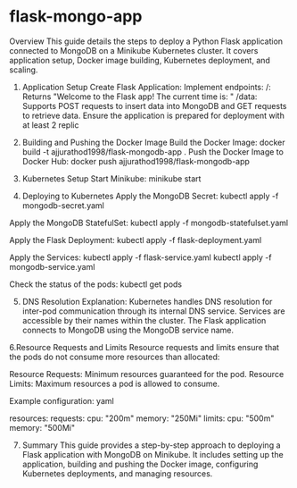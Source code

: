 # flask-mongo-app
Overview
This guide details the steps to deploy a Python Flask application connected to MongoDB on a Minikube Kubernetes cluster. It covers application setup, Docker image building, Kubernetes deployment, and scaling.

1. Application Setup
Create Flask Application:
Implement endpoints:
/: Returns "Welcome to the Flask app! The current time is: "
/data: Supports POST requests to insert data into MongoDB and GET requests to retrieve data.
Ensure the application is prepared for deployment with at least 2 replic

2. Building and Pushing the Docker Image
Build the Docker Image:
docker build -t ajjurathod1998/flask-mongodb-app .
Push the Docker Image to Docker Hub:
docker push ajjurathod1998/flask-mongodb-app

3. Kubernetes Setup
Start Minikube:
minikube start

4. Deploying to Kubernetes
Apply the MongoDB Secret:
kubectl apply -f mongodb-secret.yaml

Apply the MongoDB StatefulSet:
kubectl apply -f mongodb-statefulset.yaml

Apply the Flask Deployment:
kubectl apply -f flask-deployment.yaml

Apply the Services:
kubectl apply -f flask-service.yaml
kubectl apply -f mongodb-service.yaml

Check the status of the pods:
kubectl get pods

5. DNS Resolution
Explanation:
Kubernetes handles DNS resolution for inter-pod communication through its internal DNS service. Services are accessible by their names within the cluster. The Flask application connects to MongoDB using the MongoDB service name.


6.Resource Requests and Limits
Resource requests and limits ensure that the pods do not consume more resources than allocated:

Resource Requests: Minimum resources guaranteed for the pod.
Resource Limits: Maximum resources a pod is allowed to consume.

Example configuration:
yaml

resources:
  requests:
    cpu: "200m"
    memory: "250Mi"
  limits:
    cpu: "500m"
    memory: "500Mi"


7. Summary
This guide provides a step-by-step approach to deploying a Flask application with MongoDB on Minikube. It includes setting up the application, building and pushing the Docker image, configuring Kubernetes deployments, and managing resources.  
